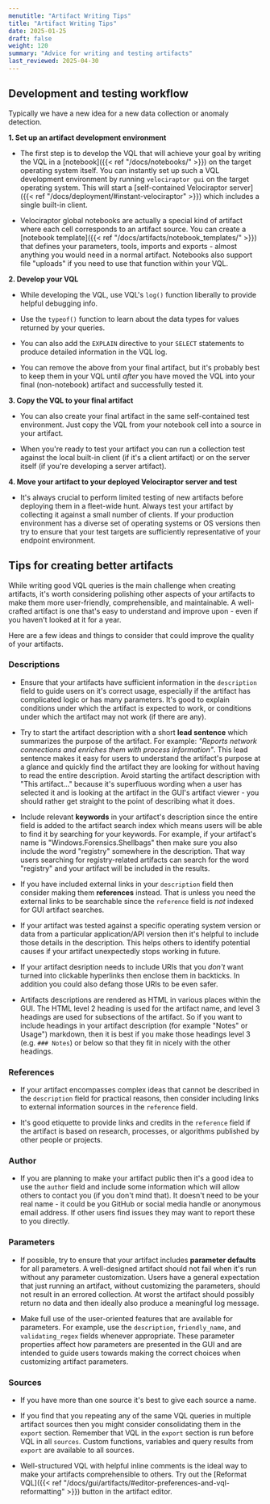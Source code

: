 ```yaml
---
menutitle: "Artifact Writing Tips"
title: "Artifact Writing Tips"
date: 2025-01-25
draft: false
weight: 120
summary: "Advice for writing and testing artifacts"
last_reviewed: 2025-04-30
---
```


## Development and testing workflow

Typically we have a new idea for a new data collection or anomaly detection.

**1. Set up an artifact development environment**

- The first step is to develop the VQL that will achieve your goal by writing
  the VQL in a [notebook]({{< ref "/docs/notebooks/" >}}) on the target
  operating system itself. You can instantly set up such a VQL development
  environment by running `velociraptor gui` on the target operating system.
  This will start a [self-contained Velociraptor server]({{< ref "/docs/deployment/#instant-velociraptor" >}})
  which includes a single built-in client.

- Velociraptor global notebooks are actually a special kind of artifact where
  each cell corresponds to an artifact source. You can create a
  [notebook template]({{< ref "/docs/artifacts/notebook_templates/" >}})
  that defines your parameters, tools, imports and exports - almost anything
  you would need in a normal artifact. Notebooks also support file "uploads"
  if you need to use that function within your VQL.

**2. Develop your VQL**

- While developing the VQL, use VQL's `log()` function liberally to provide
  helpful debugging info.

- Use the `typeof()` function to learn about the data types for values returned
  by your queries.

- You can also add the `EXPLAIN` directive to your `SELECT` statements to
  produce detailed information in the VQL log.

- You can remove the above from your final artifact, but it's probably best to
  keep them in your VQL until _after_ you have moved the VQL into your final
  (non-notebook) artifact and successfully tested it.

**3. Copy the VQL to your final artifact**

- You can also create your final artifact in the same self-contained test
  environment. Just copy the VQL from your notebook cell into a source in your
  artifact.

- When you're ready to test your artifact you can run a collection test against
  the local built-in client (if it's a client artifact) or on the server itself
  (if you're developing a server artifact).

**4. Move your artifact to your deployed Velociraptor server and test**

- It's always crucial to perform limited testing of new artifacts before
  deploying them in a fleet-wide hunt. Always test your artifact by collecting
  it against a small number of clients. If your production environment has a
  diverse set of operating systems or OS versions then try to ensure that your
  test targets are sufficiently representative of your endpoint environment.


## Tips for creating better artifacts

While writing good VQL queries is the main challenge when creating artifacts,
it's worth considering polishing other aspects of your artifacts to make them
more user-friendly, comprehensible, and maintainable. A well-crafted artifact is
one that's easy to understand and improve upon - even if you haven't looked at
it for a year.

Here are a few ideas and things to consider that could improve the quality of
your artifacts.

### Descriptions

- Ensure that your artifacts have sufficient information in the `description`
  field to guide users on it's correct usage, especially if the artifact has
  complicated logic or has many parameters. It's good to explain conditions
  under which the artifact is expected to work, or conditions under which the
  artifact may not work (if there are any).

- Try to start the artifact description with a short **lead sentence** which
  summarizes the purpose of the artifact. For example: _"Reports network
  connections and enriches them with process information"_. This lead sentence
  makes it easy for users to understand the artifact's purpose at a glance and
  quickly find the artifact they are looking for without having to read the
  entire description. Avoid starting the artifact description with "This
  artifact..." because it's superfluous wording when a user has selected it and
  is looking at the artifact in the GUI's artifact viewer - you should rather
  get straight to the point of describing what it does.

- Include relevant **keywords** in your artifact's description since the
  entire field is added to the artifact search index which means users will be
  able to find it by searching for your keywords. For example, if your
  artifact's name is "Windows.Forensics.Shellbags" then make sure you also
  include the word "registry" somewhere in the description. That way users
  searching for registry-related artifacts can search for the word "registry"
  and your artifact will be included in the results.

- If you have included external links in your `description` field then consider
  making them **references** instead. That is unless you need the external links
  to be searchable since the `reference` field is _not_ indexed for GUI artifact
  searches.

- If your artifact was tested against a specific operating system version or
  data from a particular application/API version then it's helpful to include
  those details in the description. This helps others to identify potential
  causes if your artifact unexpectedly stops working in future.

- If your artifact desription needs to include URIs that you _don't_ want turned
  into clickable hyperlinks then enclose them in backticks. In addition you
  could also defang those URIs to be even safer.

- Artifacts descriptions are rendered as HTML in various places within the GUI.
  The HTML level 2 heading is used for the artifact name, and level 3 headings
  are used for subsections of the artifact. So if you want to include headings
  in your artifact description (for example "Notes" or Usage") markdown, then it
  is best if you make those headings level 3 (e.g. `### Notes`) or below so that
  they fit in nicely with the other headings.

### References

- If your artifact encompasses complex ideas that cannot be described in the
  `description` field for practical reasons, then consider including links to
  external information sources in the `reference` field.

- It's good etiquette to provide links and credits in the `reference` field if
  the artifact is based on research, processes, or algorithms published by other
  people or projects.

### Author

- If you are planning to make your artifact public then it's a good idea to use
  the `author` field and include some information which will allow others to
  contact you (if you don't mind that). It doesn't need to be your real name -
  it could be you GitHub or social media handle or anonymous email address. If
  other users find issues they may want to report these to you directly.

### Parameters

- If possible, try to ensure that your artifact includes **parameter defaults**
  for all parameters. A well-designed artifact should not fail when it's run
  without any parameter customization. Users have a general expectation that
  just running an artifact, without customizing the parameters, should not
  result in an errored collection. At worst the artifact should possibly return
  no data and then ideally also produce a meaningful log message.

- Make full use of the user-oriented features that are available for parameters.
  For example, use the `description`, `friendly_name`, and `validating_regex`
  fields whenever appropriate. These parameter properties affect how parameters
  are presented in the GUI and are intended to guide users towards making the
  correct choices when customizing artifact parameters.

### Sources

- If you have more than one source it's best to give each source a name.

- If you find that you repeating any of the same VQL queries in multiple
  artifact sources then you might consider consolidating them in the `export`
  section. Remember that VQL in the `export` section is run before VQL in all
  `sources`. Custom functions, variables and query results from `export` are
  available to all sources.

- Well-structured VQL with helpful inline comments is the ideal way to make your
  artifacts comprehensible to others. Try out the
  [Reformat VQL]({{< ref "/docs/gui/artifacts/#editor-preferences-and-vql-reformatting" >}})
  button in the artifact editor.

